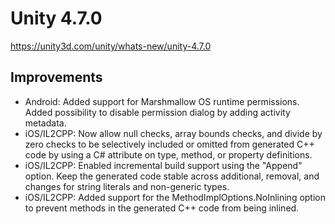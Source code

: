 # Unity 4.7.0

https://unity3d.com/unity/whats-new/unity-4.7.0

## Improvements



*   Android: Added support for Marshmallow OS runtime permissions. Added possibility to disable permission dialog by adding activity metadata.
*   iOS/IL2CPP: Now allow null checks, array bounds checks, and divide by zero checks to be selectively included or omitted from generated C++ code by using a C# attribute on type, method, or property definitions.
*   iOS/IL2CPP: Enabled incremental build support using the "Append" option. Keep the generated code stable across additional, removal, and changes for string literals and non-generic types.
*   iOS/IL2CPP: Added support for the MethodImplOptions.NoInlining option to prevent methods in the generated C++ code from being inlined.